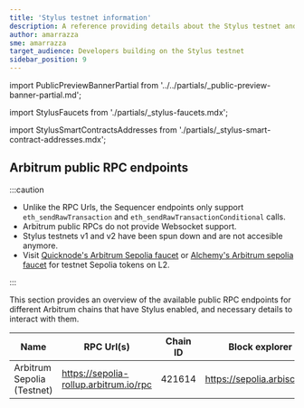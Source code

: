```yaml
---
title: 'Stylus testnet information'
description: A reference providing details about the Stylus testnet and faucets for obtaining testnet ETH
author: amarrazza
sme: amarrazza
target_audience: Developers building on the Stylus testnet
sidebar_position: 9
---
```


import PublicPreviewBannerPartial from '../../partials/_public-preview-banner-partial.md';

import StylusFaucets from './partials/_stylus-faucets.mdx';

import StylusSmartContractsAddresses from './partials/_stylus-smart-contract-addresses.mdx';

<PublicPreviewBannerPartial />


## Arbitrum public RPC endpoints

:::caution

- Unlike the RPC Urls, the Sequencer endpoints only support `eth_sendRawTransaction` and `eth_sendRawTransactionConditional` calls.
- Arbitrum public RPCs do not provide Websocket support.
- Stylus testnets v1 and v2 have been spun down and are not accesible anymore.
- Visit [Quicknode's Arbitrum Sepolia faucet](https://faucet.quicknode.com/arbitrum/sepolia) or [Alchemy's Arbitrum sepolia faucet](https://www.alchemy.com/faucets/arbitrum-sepolia) for testnet Sepolia tokens on L2.

:::

This section provides an overview of the available public RPC endpoints for different Arbitrum chains that have Stylus enabled, and necessary details to interact with them.

| Name                       | RPC Url(s)                             | Chain ID | Block explorer              | Underlying chain | Tech stack     | Sequencer feed URL                    | Sequencer endpoint<sup>⚠️</sup>                  |
| -------------------------- | -------------------------------------- | -------- | --------------------------- | ---------------- | -------------- | ------------------------------------- | ------------------------------------------------ |
| Arbitrum Sepolia (Testnet) | https://sepolia-rollup.arbitrum.io/rpc | 421614   | https://sepolia.arbiscan.io | Sepolia          | Nitro (Rollup) | wss://sepolia-rollup.arbitrum.io/feed | https://sepolia-rollup-sequencer.arbitrum.io/rpc |

<StylusFaucets />

<StylusSmartContractsAddresses />
